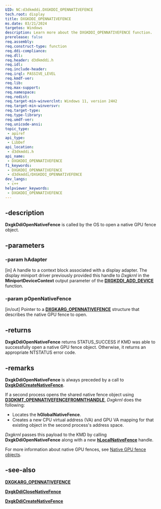 ```yaml
---
UID: NC:d3dkmddi.DXGKDDI_OPENNATIVEFENCE
tech.root: display
title: DXGKDDI_OPENNATIVEFENCE
ms.date: 03/21/2024
targetos: Windows
description: Learn more about the DXGKDDI_OPENNATIVEFENCE function.
prerelease: false
req.assembly: 
req.construct-type: function
req.ddi-compliance: 
req.dll: 
req.header: d3dkmddi.h
req.idl: 
req.include-header: 
req.irql: PASSIVE_LEVEL
req.kmdf-ver: 
req.lib: 
req.max-support: 
req.namespace: 
req.redist: 
req.target-min-winverclnt: Windows 11, version 24H2
req.target-min-winversvr: 
req.target-type: 
req.type-library: 
req.umdf-ver: 
req.unicode-ansi: 
topic_type:
 - apiref
api_type:
 - LibDef
api_location:
 - d3dkmddi.h
api_name:
 - DXGKDDI_OPENNATIVEFENCE
f1_keywords:
 - DXGKDDI_OPENNATIVEFENCE
 - d3dkmddi/DXGKDDI_OPENNATIVEFENCE
dev_langs:
 - c++
helpviewer_keywords:
 - DXGKDDI_OPENNATIVEFENCE
---
```


## -description

**DxgkDdiOpenNativeFence** is called by the OS to open a native GPU fence object.

## -parameters

### -param hAdapter

[in] A handle to a context block associated with a display adapter. The display miniport driver previously provided this handle to *Dxgkrnl* in the **MiniportDeviceContext** output parameter of the [**DXGKDDI_ADD_DEVICE**](../dispmprt/nc-dispmprt-dxgkddi_add_device.md) function.

### -param pOpenNativeFence

[in/out] Pointer to a [**DXGKARG_OPENNATIVEFENCE**](ns-d3dkmddi-dxgkarg_opennativefence.md) structure that describes the native GPU fence to open.

## -returns

**DxgkDdiOpenNativeFence** returns STATUS_SUCCESS if KMD was able to successfully open a native GPU fence object. Otherwise, it returns an appropriate NTSTATUS error code.

## -remarks

 **DxgkDdiOpenNativeFence** is always preceded by a call to [**DxgkDdiCreateNativeFence**](nc-d3dkmddi-dxgkddi_createnativefence.md).

If a second process opens the shared native fence object using [**D3DKMT_OPENNATIVEFENCEFROMNTHANDLE**](../d3dkmthk/nf-d3dkmthk-d3dkmtopennativefencefromnthandle.md), *Dxgkrnl* does the following:

* Locates the **hGlobalNativeFence**.
* Creates a new CPU virtual address (VA) and GPU VA mapping for that existing object in the second process's address space.

*Dxgkrnl* passes this payload to the KMD by calling **DxgkDdiOpenNativeFence** along with a new [**hLocalNativeFence**](ns-d3dkmddi-dxgkarg_opennativefence.md) handle.

For more information about native GPU fences, see [Native GPU fence objects](/windows-hardware/drivers/display/native-gpu-fence-objects).

## -see-also

[**DXGKARG_OPENNATIVEFENCE**](ns-d3dkmddi-dxgkarg_opennativefence.md)

[**DxgkDdiCloseNativeFence**](nc-d3dkmddi-dxgkddi_closenativefence.md)

[**DxgkDdiCreateNativeFence**](nc-d3dkmddi-dxgkddi_createnativefence.md)
